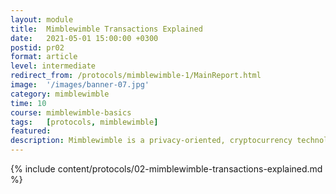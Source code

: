 ```yaml
---
layout: module
title:  Mimblewimble Transactions Explained
date:   2021-05-01 15:00:00 +0300
postid: pr02
format: article
level: intermediate
redirect_from: /protocols/mimblewimble-1/MainReport.html
image:  '/images/banner-07.jpg'
category: mimblewimble
time: 10
course: mimblewimble-basics
tags:   [protocols, mimblewimble]
featured:
description: Mimblewimble is a privacy-oriented, cryptocurrency technology. It differs from Bitcoin in some key areas...
---
```


{% include content/protocols/02-mimblewimble-transactions-explained.md %}
